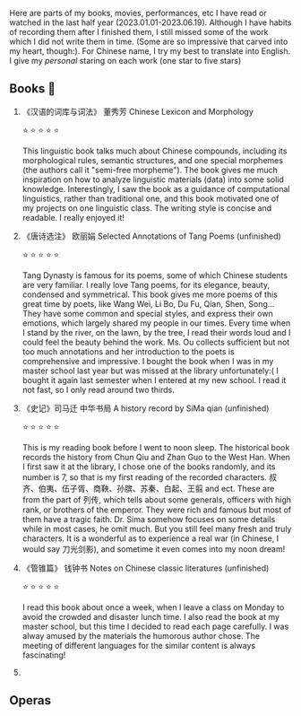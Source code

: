 Here are parts of my books, movies, performances, etc I have read or watched in the last half year (2023.01.01-2023.06.19). Although I have habits of recording them after I finished them, I still missed some of the work which I did not write them in time. (Some are so impressive that carved into my heart, though:). For Chinese name, I try my best to translate into English. I give my *personal* staring on each work (one star to five stars)



## Books :book:

1. 《汉语的词库与词法》 董秀芳 Chinese Lexicon and Morphology

   :star: :star: :star: :star: :star:    

   This linguistic book talks much about Chinese compounds, including its morphological rules, semantic structures, and one special morphemes (the authors call it "semi-free morpheme"). The book gives me much inspiration on how to analyze linguistic materials (data) into some solid knowledge. Interestingly, I saw the book as a guidance of computational linguistics, rather than traditional one, and this book motivated one of my projects on one linguistic class. The writing style is concise and readable. I really enjoyed it! 

2. 《唐诗选注》 欧丽娟 Selected Annotations of Tang Poems    (unfinished)

   :star: :star: :star: :star: :star:

   Tang Dynasty is famous for its poems, some of which Chinese students are very familiar. I really love Tang poems, for its elegance, beauty, condensed and symmetrical. This book gives me more poems of this great time by poets, like Wang Wei, Li Bo, Du Fu, Qian, Shen, Song... They have some common and special styles, and express their own emotions, which largely shared my people in our times. Every time when I stand by the river, on the lawn, by the tree, I read their words loud and I could feel the beauty behind the work. Ms. Ou collects sufficient but not too much annotations and her introduction to the poets is comprehensive and impressive. I bought the book when I was in my master school last year but was missed at the library unfortunately:( I bought it again last semester when I entered at my new school. I read it not fast, so I only read around two thirds.

3. 《史记》司马迁 中华书局 A history record by SiMa qian       (unfinished)

   :star: :star: :star: :star: :star:

   This is my reading book before I went to noon sleep. The historical book records the history from Chun Qiu and Zhan Guo to the West Han. When I first saw it at the library, I chose one of the books randomly, and its number is 7, so that is my first reading of the recorded characters. 叔齐、伯夷、伍子胥、商鞅、孙膑、苏秦、白起、王翦 and ect. These are from the part of 列传, which tells about some generals, officers with high rank, or brothers of the emperor. They were rich and famous but most of them have a tragic faith. Dr. Sima somehow focuses on some details while in most cases, he omit much. But you still feel many fresh and truly characters. It is a wonderful as to experience a real war (in Chinese, I would say 刀光剑影), and sometime it even comes into my noon dream!

4. 《管锥篇》 钱钟书    Notes on Chinese classic literatures     (unfinished)

   :star: :star: :star: :star: :star:

   I read this book about once a week, when I leave a class on Monday to avoid the crowded and disaster lunch time. I also read the book at my master school, but this time I decided to read each page carefully. I was alway amused by the materials the humorous author chose. The meeting of different languages for the similar content is always fascinating!

5. 

## Operas

  